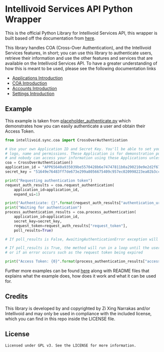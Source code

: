# Intellivoid Services API Python Wrapper

This is the official Python Library for Intellivoid Services API, this wrapper is
built based off the documentation from [here](https://docs.intellivoid.net/intellivoid/introduction).

This library handles COA (Cross-Over Authentication), and the Intellivoid Services
features, in short; you can use this library to authenticate users, retrieve their
information and use the other features and services that are available on the
Intellivoid Services API. To have a greater understanding of how this is meant
to be used, please see the following documentation links

 - [Applications Introduction](https://docs.intellivoid.net/intellivoid/applications/introduction)
 - [COA Introduction](https://docs.intellivoid.net/intellivoid/v1/coa/introduction)
 - [Accounts Introduction](https://docs.intellivoid.net/intellivoid/v1/accounts/introduction)
 - [Settings Introduction](https://docs.intellivoid.net/intellivoid/v1/settings/introduction)

## Example

This example is taken from [placeholder_authenticate.py](examples/authentication/placeholder_authenticate.py)
which demonstrates how you can easily authenticate a user and obtain their Access Token.

```python
from intellivoid.sync.coa import CrossOverAuthentication

# Use your own Application ID and Secret Key. You'll be able to set your own
# logo, name and permissions. These Application is for demonstration purposes only
# and nobody can access your information using these Applications unless they have your Access Token
coa = CrossOverAuthentication()
application_id = "APP65640a935039be5570428b6e74747811b0a290210e9e2d2f6722d8a54966ac171a4d5f1c"
secret_key = "51649e76483ff7de673e299a8056675409c957ec020998223ea02b3ccbaec1220747373d"

print("Requesting authentication token")
request_auth_results = coa.request_authentication(
    application_id=application_id,
    expand_ui=1)

print("Authenticate: {}".format(request_auth_results["authentication_url"]))
print("Waiting for authentication")
process_authentication_results = coa.process_authentication(
    application_id=application_id,
    secret_key=secret_key,
    request_token=request_auth_results["request_token"],
    poll_results=True)

# If poll_results is False, AwaitingAuthenticationError exception will be raised

# If poll_results is True, the method will run in a loop until the user successfully authenticates
# or if an error occurs such as the request token being expired

print("Access Token: {0}".format(process_authentication_results["access_token"]))

```

Further more examples can be found [here](examples) along with README files that explains
what the example does, how does it work and what it can be used for.


## Credits

This library is developed by and copyrighted by Zi Xing Narrakas and/or Intellivoid and may only be used in compliance with the
included license, which you can find in this repo inside the LICENSE file.

## License

```
Licensed under GPL v3. See the LICENSE for more information.
```
